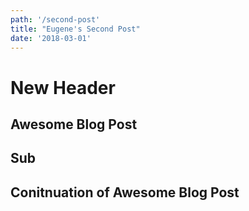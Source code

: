 ```yaml
---
path: '/second-post'
title: "Eugene's Second Post"
date: '2018-03-01'
---
```


# New Header

## Awesome Blog Post

## Sub

## Conitnuation of Awesome Blog Post
